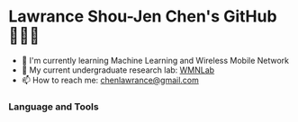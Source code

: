 # Lawrance Shou-Jen Chen's GitHub 🧑🏼‍💻
* 🌱 I'm currently learning Machine Learning and Wireless Mobile Network 
* 🔭 My current undergraduate research lab: [WMNLab](http://wmnlab.ee.ntu.edu.tw/)
* 📫 How to reach me: chenlawrance@gmail.com

### Language and Tools






<!--
**lawraa/lawraa** is a ✨ _special_ ✨ repository because its `README.md` (this file) appears on your GitHub profile.

Here are some ideas to get you started:

- 🔭 I’m currently working on ...
- 🌱 I’m currently learning ...
- 👯 I’m looking to collaborate on ...
- 🤔 I’m looking for help with ...
- 💬 Ask me about ...
- 📫 How to reach me: ...
- 😄 Pronouns: ...
- ⚡ Fun fact: ...
-->
